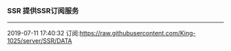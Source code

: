 ### SSR 提供SSR订阅服务
---
2019-07-11 17:40:32 订阅:https://raw.githubusercontent.com/King-1025/server/SSR/DATA
